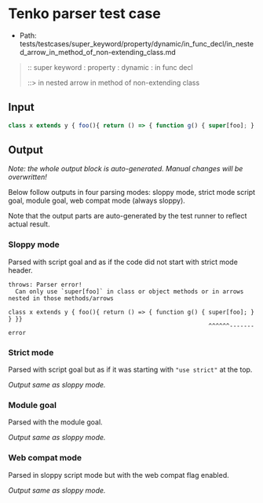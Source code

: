 # Tenko parser test case

- Path: tests/testcases/super_keyword/property/dynamic/in_func_decl/in_nested_arrow_in_method_of_non-extending_class.md

> :: super keyword : property : dynamic : in func decl
>
> ::> in nested arrow in method of non-extending class

## Input

`````js
class x extends y { foo(){ return () => { function g() { super[foo]; } } }}
`````

## Output

_Note: the whole output block is auto-generated. Manual changes will be overwritten!_

Below follow outputs in four parsing modes: sloppy mode, strict mode script goal, module goal, web compat mode (always sloppy).

Note that the output parts are auto-generated by the test runner to reflect actual result.

### Sloppy mode

Parsed with script goal and as if the code did not start with strict mode header.

`````
throws: Parser error!
  Can only use `super[foo]` in class or object methods or in arrows nested in those methods/arrows

class x extends y { foo(){ return () => { function g() { super[foo]; } } }}
                                                         ^^^^^^------- error
`````

### Strict mode

Parsed with script goal but as if it was starting with `"use strict"` at the top.

_Output same as sloppy mode._

### Module goal

Parsed with the module goal.

_Output same as sloppy mode._

### Web compat mode

Parsed in sloppy script mode but with the web compat flag enabled.

_Output same as sloppy mode._
